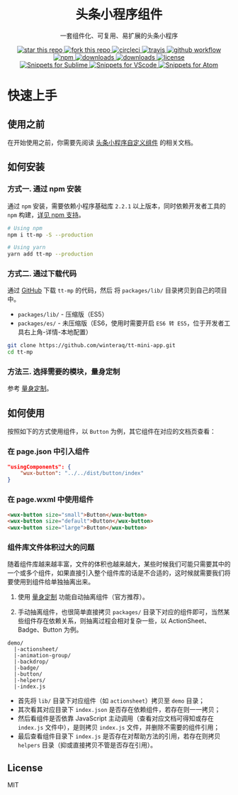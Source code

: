 <h1 align="center">头条小程序组件</h1>

<div align="center">
    <p>一套组件化、可复用、易扩展的头条小程序</p>
    <a href="https://github.com/winteraq/tt-mini-app/" target="_blank">
        <img alt="star this repo" src="https://img.shields.io/github/stars/winteraq/tt-mini-app" />
    </a>
    <a href="https://github.com/winteraq/tt-mini-app/fork" target="_blank">
        <img alt="fork this repo" src="https://img.shields.io/github/forks/winteraq/tt-mini-app" />
    </a>
    <a href="https://circleci.com/gh/winteraq/tt-mini-app" target="_blank">
        <img alt="circleci" src="https://img.shields.io/circleci/build/github/winteraq/tt-mini-app/master.svg?label=circleci" />
    </a>
    <a href="https://travis-ci.org/winteraq/tt-mini-app" target="_blank">
        <img alt="travis" src="https://img.shields.io/travis/winteraq/tt-mini-app.svg?label=travis" />
    </a>
    <a href="https://github.com/winteraq/tt-mini-app/actions" target="_blank">
        <img alt="github workflow" src="https://img.shields.io/github/workflow/status/winteraq/tt-mini-app/test?label=github workflow" />
    </a>
    <br />
    <a href="https://www.npmjs.com/package/tt-mp" target="_blank">
        <img alt="npm" src="https://img.shields.io/npm/v/tt-mp.svg" />
    </a>
    <a href="https://www.npmjs.com/package/tt-mp" target="_blank">
        <img alt="downloads" src="https://img.shields.io/npm/dm/tt-mp.svg" />
    </a>
    <a href="https://www.npmjs.com/package/tt-mp" target="_blank">
        <img alt="downloads" src="https://img.shields.io/npm/dt/tt-mp.svg" />
    </a>
    <a href="https://www.npmjs.com/package/tt-mp" target="_blank">
        <img alt="license" src="https://img.shields.io/npm/l/tt-mp.svg" />
    </a>
    <br />
    <a href="https://github.com/winteraq/tt-mini-app-sublime-snippets" target="_blank">
        <img alt="Snippets for Sublime" src="https://img.shields.io/badge/Snippets%20for-Sublime-blue" />
    </a>
    <a href="https://github.com/winteraq/tt-mini-app-snippets" target="_blank">
        <img alt="Snippets for VScode" src="https://img.shields.io/badge/Snippets%20for-VScode-blue" />
    </a>
    <a href="https://github.com/winteraq/tt-mini-app-atom-snippets" target="_blank">
        <img alt="Snippets for Atom" src="https://img.shields.io/badge/Snippets%20for-Atom-blue" />
    </a>
</div>

# 快速上手

## 使用之前

在开始使用之前，你需要先阅读 [头条小程序自定义组件](https://open.feishu.cn/document/uYjL24iN/uQDMx4CNwEjL0ATM) 的相关文档。

## 如何安装

### 方式一. 通过 npm 安装

通过 `npm` 安装，需要依赖小程序基础库 `2.2.1` 以上版本，同时依赖开发者工具的 `npm` 构建，[详见 npm 支持](https://developers.weixin.qq.com/miniprogram/dev/devtools/npm.html)。

```bash
# Using npm
npm i tt-mp -S --production

# Using yarn
yarn add tt-mp --production
```

### 方式二. 通过下载代码

通过 [GitHub](https://github.com/winteraq/tt-mini-app/) 下载 `tt-mp` 的代码，然后 将 `packages/lib/` 目录拷贝到自己的项目中。

- `packages/lib/` - 压缩版（ES5）
- `packages/es/` - 未压缩版（ES6，使用时需要开启 `ES6 转 ES5`，位于开发者工具右上角-详情-本地配置）

```bash
git clone https://github.com/winteraq/tt-mini-app.git
cd tt-mp
```

### 方法三. 选择需要的模块，量身定制

参考 [量身定制](https://wuxui.com/#/customize-theme)。

## 如何使用

按照如下的方式使用组件，以 `Button` 为例，其它组件在对应的文档页查看：

### 在 page.json 中引入组件

```json
"usingComponents": {
    "wux-button": "../../dist/button/index"
}
```

### 在 page.wxml 中使用组件

```html
<wux-button size="small">Button</wux-button>
<wux-button size="default">Button</wux-button>
<wux-button size="large">Button</wux-button>
```

### 组件库文件体积过大的问题

随着组件库越来越丰富，文件的体积也越来越大，某些时候我们可能只需要其中的一个或多个组件，如果直接引入整个组件库的话是不合适的，这时候就需要我们将要使用到组件给单独抽离出来。

1. 使用 [量身定制](https://wuxui.com/#/customize-theme) 功能自动抽离组件（官方推荐）。

2. 手动抽离组件，也很简单直接拷贝 `packages/` 目录下对应的组件即可，当然某些组件存在依赖关系，则抽离过程会相对复杂一些，以 ActionSheet、Badge、Button 为例。

```
demo/
  |-actionsheet/
  |-animation-group/
  |-backdrop/
  |-badge/
  |-button/
  |-helpers/
  |-index.js
```

- 首先将 `lib/` 目录下对应组件（如 `actionsheet`）拷贝至 `demo` 目录；
- 其次看其对应目录下 `index.json` 是否存在依赖组件，若存在则一一拷贝；
- 然后看组件是否依靠 JavaScript 主动调用（查看对应文档可得知或存在 `index.js` 文件中），是则拷贝 `index.js` 文件，并删除不需要的组件引用；
- 最后查看组件目录下 `index.js` 是否存在对帮助方法的引用，若存在则拷贝 `helpers` 目录（抑或直接拷贝不管是否存在引用）。


## License

MIT
